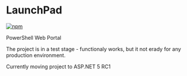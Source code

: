 # LaunchPad
[![npm](https://img.shields.io/npm/l/express.svg)](https://github.com/michaelburns/LaunchPad/blob/master/LICENSE)

PowerShell Web Portal

The project is in a test stage - functionaly works, but it not erady for any production environment. 

Currently moving project to ASP.NET 5 RC1
